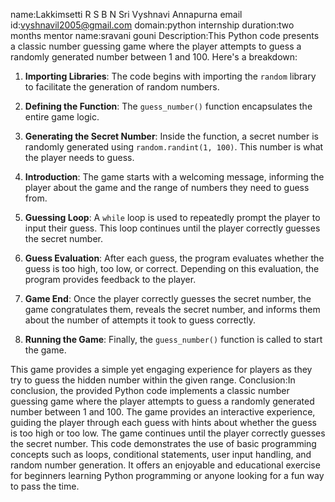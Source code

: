 name:Lakkimsetti R S B N Sri Vyshnavi Annapurna
email id:vyshnavil2005@gmail.com
domain:python internship
duration:two months
mentor name:sravani gouni
Description:This Python code presents a classic number guessing game where the player attempts to guess a randomly generated number between 1 and 100. Here's a breakdown:

1. **Importing Libraries**: The code begins with importing the `random` library to facilitate the generation of random numbers.

2. **Defining the Function**: The `guess_number()` function encapsulates the entire game logic.

3. **Generating the Secret Number**: Inside the function, a secret number is randomly generated using `random.randint(1, 100)`. This number is what the player needs to guess.

4. **Introduction**: The game starts with a welcoming message, informing the player about the game and the range of numbers they need to guess from.

5. **Guessing Loop**: A `while` loop is used to repeatedly prompt the player to input their guess. This loop continues until the player correctly guesses the secret number.

6. **Guess Evaluation**: After each guess, the program evaluates whether the guess is too high, too low, or correct. Depending on this evaluation, the program provides feedback to the player.

7. **Game End**: Once the player correctly guesses the secret number, the game congratulates them, reveals the secret number, and informs them about the number of attempts it took to guess correctly.

8. **Running the Game**: Finally, the `guess_number()` function is called to start the game.

This game provides a simple yet engaging experience for players as they try to guess the hidden number within the given range.
Conclusion:In conclusion, the provided Python code implements a classic number guessing game where the player attempts to guess a randomly generated number between 1 and 100. The game provides an interactive experience, guiding the player through each guess with hints about whether the guess is too high or too low. The game continues until the player correctly guesses the secret number. This code demonstrates the use of basic programming concepts such as loops, conditional statements, user input handling, and random number generation. It offers an enjoyable and educational exercise for beginners learning Python programming or anyone looking for a fun way to pass the time.
